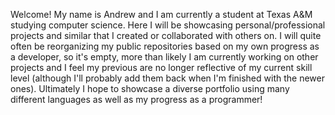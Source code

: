<!---
abzf227/abzf227 is a ✨ special ✨ repository because its `README.md` (this file) appears on your GitHub profile.
You can click the Preview link to take a look at your changes.
--->
Welcome! My name is Andrew and I am currently a student at Texas A&M studying computer science. Here I will be showcasing personal/professional projects and similar that I created or collaborated with others on. I will quite often be reorganizing my public repositories based on my own progress as a developer, so it's empty, more than likely I am currently working on other projects and I feel my previous are no longer reflective of my current skill level (although I'll probably add them back when I'm finished with the newer ones). Ultimately I hope to showcase a diverse portfolio using many different languages as well as my progress as a programmer!
